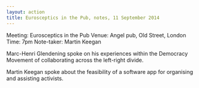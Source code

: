 ```yaml
---
layout: action
title: Eurosceptics in the Pub, notes, 11 September 2014
---
```


Meeting: Eurosceptics in the Pub
Venue: Angel pub, Old Street, London
Time: 7pm
Note-taker: Martin Keegan


Marc-Henri Glendening spoke on his experiences within the Democracy Movement
of collaborating across the left-right divide.

Martin Keegan spoke about the feasibility of a software app for organising
and assisting activists.
